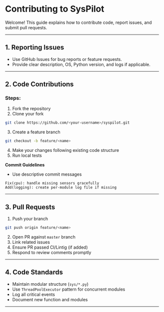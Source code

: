 # Contributing to SysPilot

Welcome! This guide explains how to contribute code, report issues, and submit pull requests.

---

## 1. Reporting Issues

- Use GitHub Issues for bug reports or feature requests.
- Provide clear description, OS, Python version, and logs if applicable.

---

## 2. Code Contributions

### Steps:

1. Fork the repository
2. Clone your fork

```bash
git clone https://github.com/<your-username>/syspilot.git
```

3. Create a feature branch

```bash
git checkout -b feature/<name>
```

4. Make your changes following existing code structure
5. Run local tests

**Commit Guidelines**

- Use descriptive commit messages

```text
Fix(cpu): handle missing sensors gracefully
Add(logging): create per-module log file if missing
```

---

## 3. Pull Requests

1. Push your branch

```bash
git push origin feature/<name>
```

2. Open PR against `master` branch
3. Link related issues
4. Ensure PR passed CI/Lintig (if added)
5. Respond to review comments promptly

---

## 4. Code Standards

- Maintain modular structure (`sys/*.py`)
- Use `ThreadPoolExecutor` pattern for concurrent modules
- Log all critical events
- Document new function and modules

---
